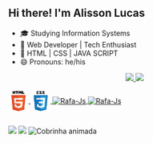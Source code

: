 ## Hi there! I'm Alisson Lucas
- 🎓 Studying Information Systems
- 🚀 Web Developer | Tech Enthusiast
- 🔭 HTML | CSS | JAVA SCRIPT 
- 😄 Pronouns: he/his

<div align="center"> 
  <a href="https://github.com/Alissonla">
  <img height="140em" src="https://github-readme-stats.vercel.app/api?username=Alissonla&show_icons=true&theme=dark&include_all_commits=true&count_private=true"/>
  <img height="140em" src="https://github-readme-stats.vercel.app/api/top-langs/?username=Alissonla&layout=compact&langs_count=7&theme=dark"/>
    
</div>
  <div style="display: inline_block"><br>
  <img align="center" alt="Rafa-Js" height="40" width="40" src="https://raw.githubusercontent.com/github/explore/80688e429a7d4ef2fca1e82350fe8e3517d3494d/topics/html/html.png" />
  <img align="center" alt="Rafa-Js" height="40" width="40" src="https://raw.githubusercontent.com/github/explore/80688e429a7d4ef2fca1e82350fe8e3517d3494d/topics/css/css.png" />
  <img align="center" alt="Rafa-Js" height="40" width="50" src="https://cdn.jsdelivr.net/gh/devicons/devicon/icons/java/java-original-wordmark.svg" />
  <img align="center" alt="Rafa-Js" height="40" width="50" src="https://cdn.jsdelivr.net/gh/devicons/devicon/icons/mysql/mysql-original-wordmark.svg" />
  
  
                   
  </div>

 ##
  
  <div> 
  <a href="https://instagram.com/alison.lucas_" target="_blank"><img src="https://img.shields.io/badge/-Instagram-%23E4405F?style=for-the-badge&logo=instagram&logoColor=white" target="_blank"></a>
  <a href="https://www.linkedin.com/in/alissonlucas-si/" target="_blank"><img src="https://img.shields.io/badge/-LinkedIn-%230077B5?style=for-the-badge&logo=linkedin&logoColor=white" target="_blank"></a> 


<img src="https://github.com/Alissonla//blob/output/github-contribution-grid-snake.svg" alt="Cobrinha animada" />

 
</div>

